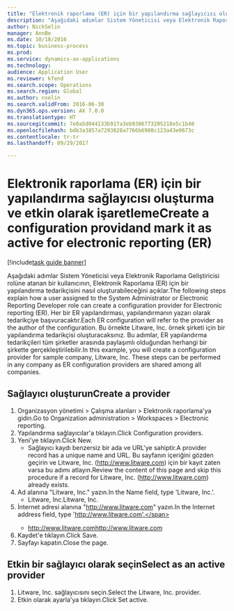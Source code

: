 ```yaml
--- 
title: "Elektronik raporlama (ER) için bir yapılandırma sağlayıcısı oluşturma ve etkin olarak işaretleme"
description: "Aşağıdaki adımlar Sistem Yöneticisi veya Elektronik Raporlama Geliştiricisi rolüne atanan bir kullanıcının, Elektronik Raporlama (ER) için bir yapılandırma tedarikçisini nasıl oluşturabileceğini açıklar."
author: NickSelin
manager: AnnBe
ms.date: 10/18/2016
ms.topic: business-process
ms.prod: 
ms.service: dynamics-ax-applications
ms.technology: 
audience: Application User
ms.reviewer: kfend
ms.search.scope: Operations
ms.search.region: Global
ms.author: nselin
ms.search.validFrom: 2016-06-30
ms.dyn365.ops.version: AX 7.0.0
ms.translationtype: HT
ms.sourcegitcommit: 7e0a5d044133b917a3eb9386773205218e5c1b40
ms.openlocfilehash: bdb3a3857a7293828a7766b6988c123a43e0673c
ms.contentlocale: tr-tr
ms.lasthandoff: 09/29/2017

---
```

# <a name="create-a-configuration-providand-mark-it-as-active-for-electronic-reporting-er"></a><span data-ttu-id="1e087-103">Elektronik raporlama (ER) için bir yapılandırma sağlayıcısı oluşturma ve etkin olarak işaretleme</span><span class="sxs-lookup"><span data-stu-id="1e087-103">Create a configuration providand mark it as active for electronic reporting (ER)</span></span>

[!include[task guide banner](../../includes/task-guide-banner.md)]

<span data-ttu-id="1e087-104">Aşağıdaki adımlar Sistem Yöneticisi veya Elektronik Raporlama Geliştiricisi rolüne atanan bir kullanıcının, Elektronik Raporlama (ER) için bir yapılandırma tedarikçisini nasıl oluşturabileceğini açıklar.</span><span class="sxs-lookup"><span data-stu-id="1e087-104">The following steps explain how a user assigned to the System Administrator or Electronic Reporting Developer role can create a configuration provider for Electronic reporting (ER).</span></span> <span data-ttu-id="1e087-105">Her bir ER yapılandırması, yapılandırmanın yazarı olarak tedarikçiye başvuracaktır.</span><span class="sxs-lookup"><span data-stu-id="1e087-105">Each ER configuration will refer to the provider as the author of the configuration.</span></span> <span data-ttu-id="1e087-106">Bu örnekte Litware, Inc. örnek şirketi için bir yapılandırma tedarikçisi oluşturacaksınız. Bu adımlar, ER yapılandırma tedarikçileri tüm şirketler arasında paylaşımlı olduğundan herhangi bir şirkette gerçekleştirilebilir.</span><span class="sxs-lookup"><span data-stu-id="1e087-106">In this example, you will create a configuration provider for sample company, Litware, Inc. These steps can be performed in any company as ER configuration providers are shared among all companies.</span></span>


## <a name="create-a-provider"></a><span data-ttu-id="1e087-107">Sağlayıcı oluşturun</span><span class="sxs-lookup"><span data-stu-id="1e087-107">Create a provider</span></span>
1. <span data-ttu-id="1e087-108">Organizasyon yönetimi > Çalışma alanları > Elektronik raporlama'ya gidin.</span><span class="sxs-lookup"><span data-stu-id="1e087-108">Go to Organization administration > Workspaces > Electronic reporting.</span></span>
2. <span data-ttu-id="1e087-109">Yapılandırma sağlayıcılar'a tıklayın.</span><span class="sxs-lookup"><span data-stu-id="1e087-109">Click Configuration providers.</span></span>
3. <span data-ttu-id="1e087-110">Yeni'ye tıklayın.</span><span class="sxs-lookup"><span data-stu-id="1e087-110">Click New.</span></span>
    * <span data-ttu-id="1e087-111">Sağlayıcı kaydı benzersiz bir ada ve URL'ye sahiptir.</span><span class="sxs-lookup"><span data-stu-id="1e087-111">A provider record has a unique name and URL.</span></span> <span data-ttu-id="1e087-112">Bu sayfanın içeriğini gözden geçirin ve Litware, Inc. (http://www.litware.com) için bir kayıt zaten varsa bu adımı atlayın.</span><span class="sxs-lookup"><span data-stu-id="1e087-112">Review the content of this page and skip this procedure if a record for Litware, Inc. (http://www.litware.com) already exists.</span></span>  
4. <span data-ttu-id="1e087-113">Ad alanına "Litware, Inc." yazın.</span><span class="sxs-lookup"><span data-stu-id="1e087-113">In the Name field, type 'Litware, Inc.'.</span></span>
    * <span data-ttu-id="1e087-114">Litware, Inc.</span><span class="sxs-lookup"><span data-stu-id="1e087-114">Litware, Inc.</span></span>  
5. <span data-ttu-id="1e087-115">İnternet adresi alanına "http://www.litware.com" yazın.</span><span class="sxs-lookup"><span data-stu-id="1e087-115">In the Internet address field, type 'http://www.litware.com'.</span></span>
    * <span data-ttu-id="1e087-116">http://www.litware.com</span><span class="sxs-lookup"><span data-stu-id="1e087-116">http://www.litware.com</span></span>  
6. <span data-ttu-id="1e087-117">Kaydet'e tıklayın.</span><span class="sxs-lookup"><span data-stu-id="1e087-117">Click Save.</span></span>
7. <span data-ttu-id="1e087-118">Sayfayı kapatın.</span><span class="sxs-lookup"><span data-stu-id="1e087-118">Close the page.</span></span>

## <a name="select-as-an-active-provider"></a><span data-ttu-id="1e087-119">Etkin bir sağlayıcı olarak seçin</span><span class="sxs-lookup"><span data-stu-id="1e087-119">Select as an active provider</span></span>
1. <span data-ttu-id="1e087-120">Litware, Inc. sağlayıcısını seçin.</span><span class="sxs-lookup"><span data-stu-id="1e087-120">Select the Litware, Inc. provider.</span></span>
2. <span data-ttu-id="1e087-121">Etkin olarak ayarla'ya tıklayın.</span><span class="sxs-lookup"><span data-stu-id="1e087-121">Click Set active.</span></span>


